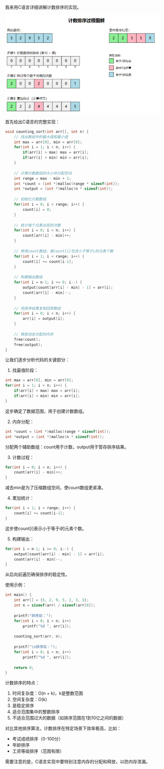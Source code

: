 我来用C语言详细讲解计数排序的实现。

![输入图片说明](/imgs/2024-12-20/P3VnZfutEw5rLy0Z.png)

首先给出C语言的完整实现：

```c
void counting_sort(int arr[], int n) {
    // 找出数组中的最大值和最小值
    int max = arr[0], min = arr[0];
    for(int i = 1; i < n; i++) {
        if(arr[i] > max) max = arr[i];
        if(arr[i] < min) min = arr[i];
    }
    
    // 计算计数数组的大小并分配空间
    int range = max - min + 1;
    int *count = (int *)malloc(range * sizeof(int));
    int *output = (int *)malloc(n * sizeof(int));
    
    // 初始化计数数组
    for(int i = 0; i < range; i++) {
        count[i] = 0;
    }
    
    // 统计每个元素出现的次数
    for(int i = 0; i < n; i++) {
        count[arr[i] - min]++;
    }
    
    // 修改count数组，使count[i]包含小于等于i的元素个数
    for(int i = 1; i < range; i++) {
        count[i] += count[i-1];
    }
    
    // 构建输出数组
    for(int i = n-1; i >= 0; i--) {
        output[count[arr[i] - min] - 1] = arr[i];
        count[arr[i] - min]--;
    }
    
    // 将排序结果复制回原数组
    for(int i = 0; i < n; i++) {
        arr[i] = output[i];
    }
    
    // 释放动态分配的内存
    free(count);
    free(output);
}
```

让我们逐步分析代码的关键部分：

1. 找最值阶段：
```c
int max = arr[0], min = arr[0];
for(int i = 1; i < n; i++) {
    if(arr[i] > max) max = arr[i];
    if(arr[i] < min) min = arr[i];
}
```
这步确定了数据范围，用于创建计数数组。

2. 内存分配：
```c
int *count = (int *)malloc(range * sizeof(int));
int *output = (int *)malloc(n * sizeof(int));
```
分配两个辅助数组：count用于计数，output用于暂存排序结果。

3. 计数过程：
```c
for(int i = 0; i < n; i++) {
    count[arr[i] - min]++;
}
```
减去min是为了压缩数组空间，使count数组更紧凑。

4. 累加统计：
```c
for(int i = 1; i < range; i++) {
    count[i] += count[i-1];
}
```
这步使count[i]表示小于等于i的元素个数。

5. 构建输出：
```c
for(int i = n-1; i >= 0; i--) {
    output[count[arr[i] - min] - 1] = arr[i];
    count[arr[i] - min]--;
}
```
从后向前遍历确保排序的稳定性。

使用示例：
```c
int main() {
    int arr[] = {5, 2, 9, 5, 2, 3, 5};
    int n = sizeof(arr) / sizeof(arr[0]);
    
    printf("排序前：");
    for(int i = 0; i < n; i++)
        printf("%d ", arr[i]);
        
    counting_sort(arr, n);
    
    printf("\n排序后：");
    for(int i = 0; i < n; i++)
        printf("%d ", arr[i]);
        
    return 0;
}
```

计数排序的特点：
1. 时间复杂度：O(n + k)，k是整数范围
2. 空间复杂度：O(k)
3. 是稳定排序
4. 适合范围集中的整数排序
5. 不适合范围过大的数据（如排序范围在1到10亿之间的数据）

对比其他排序算法，计数排序在特定场景下效率极高，比如：
- 考试成绩排序（0-100分）
- 年龄排序
- 工资等级排序（范围有限）

需要注意的是，C语言实现中要特别注意内存的分配和释放，以防内存泄漏。
<!--stackedit_data:
eyJoaXN0b3J5IjpbNzAzNTIxMjQ3LC03MTk4Nzc0OTldfQ==
-->